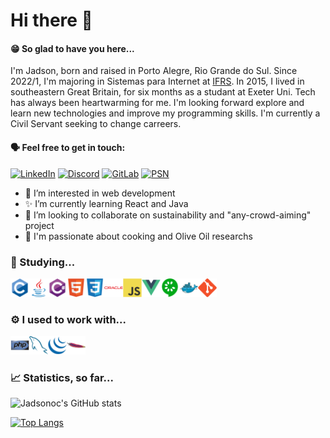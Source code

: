 <!---
- 👋 Hi, I’m @jadsonoc
- 👀 I’m interested in ...
- 🌱 I’m currently learning ...
- 💞️ I’m looking to collaborate on ...
- 📫 How to reach me ...
jadsonoc/jadsonoc is a ✨ special ✨ repository because its `README.md` (this file) appears on your GitHub profile.
You can click the Preview link to take a look at your changes.
--->

# Hi there 👋

#### 😁 So glad to have you here... 

I'm Jadson, born and raised in Porto Alegre, Rio Grande do Sul. Since 2022/1, I'm majoring in Sistemas para Internet at [IFRS](https://www.poa.ifrs.edu.br). In 2015, I lived in southeastern Great Britain, for six months as a studant at Exeter Uni. Tech has always been heartwarming for me. I'm looking forward explore and learn new technologies and improve my programming skills. I'm currently a Civil Servant seeking to change carreers.

#### 🗣️ Feel free to get in touch:
[![LinkedIn](https://img.shields.io/badge/LinkedIn-0077B5?style=for-the-badge&logo=linkedin&logoColor=white)](https://www.linkedin.com/in/jadsonoc/)  [![Discord](https://img.shields.io/badge/Discord-7289DA?style=for-the-badge&logo=discord&logoColor=white)](https://discord.gg/CZPCpzmZz2) [![GitLab](https://img.shields.io/badge/GitLab-330F63?style=for-the-badge&logo=gitlab&logoColor=white)](https://gitlab.com/jadsonoc)  [![PSN](https://img.shields.io/badge/PlayStation-003791?style=for-the-badge&logo=playstation&logoColor=white)](jadsonoc)

- 👀 I’m interested in web development
- ✨ I’m currently learning React and Java
- 💞️ I’m looking to collaborate on sustainability and "any-crowd-aiming" project
- 🌱 I'm passionate about cooking and Olive Oil researchs

### 📖 Studying...
<img src="https://raw.githubusercontent.com/devicons/devicon/master/icons/c/c-original.svg" alt="C" width="30" /><img src="https://raw.githubusercontent.com/devicons/devicon/master/icons/java/java-original.svg" alt="Java" width="30" /><img src="https://raw.githubusercontent.com/devicons/devicon/master/icons/csharp/csharp-original.svg" alt="C Sharp" width="30" /><img src="https://raw.githubusercontent.com/devicons/devicon/master/icons/html5/html5-original.svg" alt="HTML" width="30" /><img src="https://raw.githubusercontent.com/devicons/devicon/master/icons/css3/css3-original.svg" alt="CSS3" width="30" /><img src="https://raw.githubusercontent.com/devicons/devicon/master/icons/oracle/oracle-original.svg" alt="Oracle" width="30" /><img src="https://raw.githubusercontent.com/devicons/devicon/master/icons/javascript/javascript-original.svg" alt="JavaScript" width="30" /><img src="https://raw.githubusercontent.com/devicons/devicon/master/icons/vuejs/vuejs-original.svg" alt="VueJS" width="30" /><img src="https://raw.githubusercontent.com/devicons/devicon/master/icons/cucumber/cucumber-plain.svg" alt="Cucumber" width="30" /><img src="https://raw.githubusercontent.com/devicons/devicon/master/icons/docker/docker-original.svg" alt="Docker" width="30" /><img src="https://raw.githubusercontent.com/devicons/devicon/master/icons/git/git-original.svg" alt="Git" width="30" />


### ⚙️ I used to work with...
<img src="https://raw.githubusercontent.com/devicons/devicon/master/icons/php/php-original.svg" alt="PHP" width="30" /><img src="https://raw.githubusercontent.com/devicons/devicon/master/icons/mysql/mysql-original.svg" alt="MySQL" width="30" /><img src="https://raw.githubusercontent.com/devicons/devicon/master/icons/jquery/jquery-original.svg" alt="jQuery" width="30" /><img src="https://raw.githubusercontent.com/devicons/devicon/master/icons/apache/apache-original.svg" alt="Apache" width="30" />


[//]: # (👨‍💻 A little bit more about me)


### 📈 Statistics, so far...

![Jadsonoc's GitHub stats](https://github-readme-stats.vercel.app/api?username=jadsonoc&show_icons=true&theme=tokyonight) 

[![Top Langs](https://github-readme-stats.vercel.app/api/top-langs/?username=jadsonoc&layout=compact)](https://github.com/anuraghazra/github-readme-stats)




